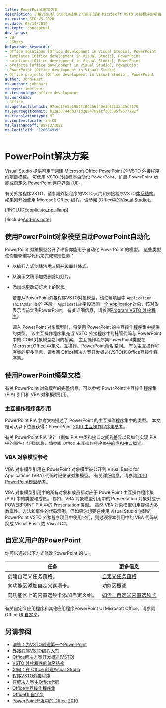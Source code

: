 ```yaml
---
title: PowerPoint解决方案
description: 了解Visual Studio提供了可用于创建 Microsoft VSTO 外接程序的项目PowerPoint。
ms.custom: SEO-VS-2020
ms.date: 08/14/2019
ms.topic: conceptual
dev_langs:
- VB
- CSharp
helpviewer_keywords:
- Office solutions [Office development in Visual Studio], PowerPoint
- templates [Office development in Visual Studio], PowerPoint
- solutions [Office development in Visual Studio], PowerPoint
- projects [Office development in Visual Studio], PowerPoint
- PowerPoint [Office development in Visual Studio]
- Office projects [Office development in Visual Studio], PowerPoint
author: John-Hart
ms.author: johnhart
manager: jmartens
ms.technology: office-development
ms.workload:
- office
ms.openlocfilehash: 97cec1fe5e1954ff04c56f40e3b0313aa35c2170
ms.sourcegitcommit: b12a38744db371d2894769ecf305585f9577792f
ms.translationtype: MT
ms.contentlocale: zh-CN
ms.lasthandoff: 09/13/2021
ms.locfileid: "126664939"
---
```

# <a name="powerpoint-solutions"></a>PowerPoint解决方案
  Visual Studio 提供可用于创建 Microsoft Office PowerPoint 的 VSTO 外接程序的项目模板。 可使用 VSTO 外接程序自动化 PowerPoint、扩展 PowerPoint 功能或自定义 PowerPoint 用户界面 (UI)。

 有关外接程序VSTO，请参阅外接程序的VSTO入门和外接程序VSTO[体系结构](architecture-of-vsto-add-ins.md)。 [](getting-started-programming-vsto-add-ins.md)如果刚开始使用 Microsoft Office 编程，请参阅 &#40;Office[中的Visual Studio&#41;。 ](getting-started-office-development-in-visual-studio.md)

 [!INCLUDE[appliesto_pptallapp](includes/appliesto-pptallapp-md.md)]

[!include[Add-ins note](includes/addinsnote.md)]

## <a name="automate-powerpoint-by-using-the-powerpoint-object-model"></a>使用PowerPoint对象模型自动PowerPoint自动化
 PowerPoint 对象模型公开了许多你能用于自动化 PowerPoint 的模型。 这些类型使你能够编写代码来完成常规任务：

- 以编程方式创建演示文稿并设置其格式。

- 从演示文稿添加或删除幻灯片。

- 添加或更改幻灯片上的形状。

  若要从PowerPoint外接程序VSTO对象模型，请使用项目中 `Application` `ThisAddIn` 类的 字段。 `Application`字段返回一[个 Application](/previous-versions/office/developer/office-2010/ff764034(v=office.14))对象，该对象表示当前实例PowerPoint。 有关详细信息，请参阅[Program VSTO 外接程序](programming-vsto-add-ins.md)。

  调入 PowerPoint 对象模型时，将使用 PowerPoint 的主互操作程序集中提供的类型。 该主互操作程序集充当 VSTO 外接程序中的托管代码与 PowerPoint 中的 COM 对象模型之间的桥梁。 主互操作程序集PowerPoint类型在[Microsoft.Office 中定义。互操作。PowerPoint](/previous-versions/office/developer/office-2010/ff763170(v=office.14))命名 空间。 有关主互操作程序集的更多信息，请参阅 Office[解决方案](office-solutions-development-overview-vsto.md)开发概述&#40;VSTO&#41;和Office[互操作程序集](office-primary-interop-assemblies.md)。

## <a name="use-the-powerpoint-object-model-documentation"></a><a name="WordOMDocumentation"></a>使用PowerPoint模型文档
 有关 PowerPoint 对象模型的完整信息，可以参考 PowerPoint 主互操作程序集 (PIA) 引用和 VBA 对象模型引用。

### <a name="primary-interop-assembly-reference"></a>主互操作程序集引用
 PowerPoint PIA 参考文档描述了 PowerPoint 的主互操作程序集中的类型。 本文档可从以下位置获得：PowerPoint [2010 主互操作程序集参考](office-primary-interop-assemblies.md)。

 有关 PowerPoint PIA 设计（例如 PIA 中类和接口之间的差异以及如何实现 PIA 中的事件）详细信息，请参阅 Office 主互操作程序集[中的类和接口概述](/previous-versions/office/developer/office-2010/ff759900(v=office.14))。

### <a name="vba-object-model-reference"></a>VBA 对象模型参考
 VBA 对象模型引用在 PowerPoint 对象模型被公开到 Visual Basic for Applications (VBA) 代码时记录该对象模型。 有关详细信息，请参阅[2010 PowerPoint模型参考](/office/vba/api/overview/PowerPoint/object-model)。

 VBA 对象模型引用中的所有对象和成员都对应于 PowerPoint 主互操作程序集 (PIA) 中的类型和成员。 例如，VBA 对象模型引用中的 Presentation 对象对应于 POWERPOINT [](/previous-versions/office/developer/office-2010/ff761925(v=office.14)) PIA 中的 Presentation 类型。 虽然 VBA 对象模型引用提供大多数属性、方法和事件的代码示例，但如果你想要在使用 Visual Studio 创建的 PowerPoint VSTO 外接程序项目中使用它们，则必须将本引用中的 VBA 代码转换成 Visual Basic 或 Visual C#。

## <a name="customize-the-user-interface-of-powerpoint"></a>自定义用户的PowerPoint
 你可以通过以下方式修改 PowerPoint 的 UI。

|任务|更多信息|
|----------|--------------------------|
|创建自定义任务窗格。|[自定义任务窗格](custom-task-panes.md)|
|向功能区添加自定义选项卡。|[功能区概述](ribbon-overview.md)|
|向功能区上的内置选项卡添加自定义组。|[如何：自定义内置选项卡](how-to-customize-a-built-in-tab.md)|

 有关自定义应用程序和其他应用程序PowerPoint UI Microsoft Office，请参阅 Office [UI 自定义](office-ui-customization.md)。

## <a name="see-also"></a>另请参阅
- [演练：为VSTO创建第一个PowerPoint](walkthrough-creating-your-first-vsto-add-in-for-powerpoint.md)
- [外接程序VSTO编程入门](getting-started-programming-vsto-add-ins.md)
- [Office解决方案开发概述&#40;VSTO&#41;](office-solutions-development-overview-vsto.md)
- [VSTO 外接程序的体系结构](architecture-of-vsto-add-ins.md)
- [如何：在 Office 创建Visual Studio](how-to-create-office-projects-in-visual-studio.md)
- [程序VSTO外接程序](programming-vsto-add-ins.md)
- [在解决方案中Office代码](writing-code-in-office-solutions.md)
- [Office主互操作程序集](office-primary-interop-assemblies.md)
- [OfficeUI 自定义](office-ui-customization.md)
- [PowerPoint开发中的 Office 2010](/previous-versions/office/developer/office-2010/ff604967(v=office.14))
